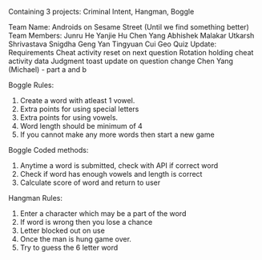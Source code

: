 Containing 3 projects: Criminal Intent, Hangman, Boggle

Team Name: Androids on Sesame Street (Until we find something better) Team Members: Junru He Yanjie Hu Chen Yang Abhishek Malakar Utkarsh Shrivastava Snigdha Geng Yan Tingyuan Cui Geo Quiz Update: Requirements Cheat activity reset on next question Rotation holding cheat activity data Judgment toast update on question change Chen Yang (Michael) - part a and b

Boggle Rules:

1. Create a word with atleast 1 vowel.
2. Extra points for using special letters
3. Extra points for using vowels.
4. Word length should be minimum of 4
5. If you cannot make any more words then start a new game

Boggle Coded methods:
1. Anytime a word is submitted, check with API if correct word
2. Check if word has enough vowels and length is correct
3. Calculate score of word and return to user

Hangman Rules:

1. Enter a character which may be a part of the word
2. If word is wrong then you lose a chance
3. Letter blocked out on use
4. Once the man is hung game over.
5. Try to guess the 6 letter word